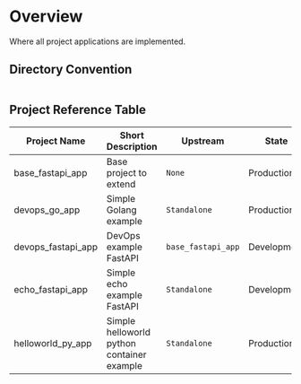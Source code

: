 # Overview

Where all project applications are implemented.

## Directory Convention

```
```

## Project Reference Table

| Project Name | Short Description | Upstream | State | CODEOWNER |
|--------------|-------------------|-------|----------|----------|
| base_fastapi_app | Base project to extend | `None` | Production | [James Nguyen](mailto://james.nguyen@flyrlabs.com) |
| devops_go_app | Simple Golang example | `Standalone` | Production | [James Nguyen](mailto://james.nguyen@flyrlabs.com) |
| devops_fastapi_app | DevOps example FastAPI | `base_fastapi_app` | Development | [James Nguyen](mailto://james.nguyen@flyrlabs.com) |
| echo_fastapi_app | Simple echo example FastAPI | `Standalone` | Development | [James Nguyen](mailto://james.nguyen@flyrlabs.com) |
| helloworld_py_app | Simple helloworld python container example | `Standalone` | Production | [James Nguyen](mailto://james.nguyen@flyrlabs.com) |
